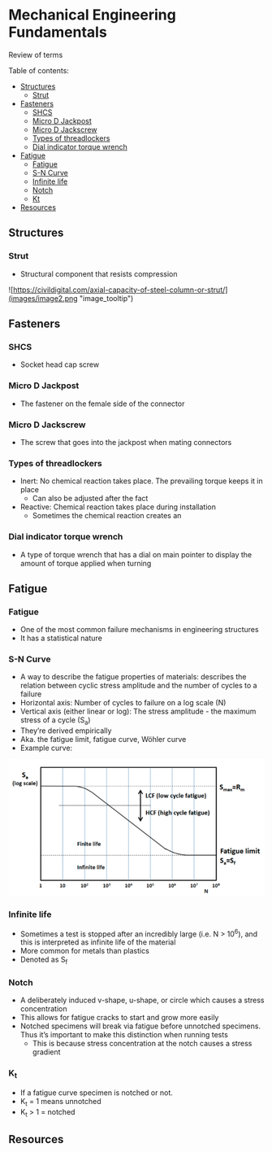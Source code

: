 <!-- You have some errors, warnings, or alerts. If you are using reckless mode, turn it off to see inline alerts.
* ERRORs: 0
* WARNINGs: 0
* ALERTS: 1 -->


# Mechanical Engineering Fundamentals

Review of terms

Table of contents:


- [Structures](#structures)
  - [Strut](#strut)
- [Fasteners](#fasteners)
  - [SHCS](#shcs)
  - [Micro D Jackpost](#micro-d-jackpost)
  - [Micro D Jackscrew](#micro-d-jackscrew)
  - [Types of threadlockers](#types-of-threadlockers)
  - [Dial indicator torque wrench](#dial-indicator-torque-wrench)
- [Fatigue](#fatigue)
  - [Fatigue](#fatigue-1)
  - [S-N Curve](#s-n-curve)
  - [Infinite life](#infinite-life)
  - [Notch](#notch)
  - [Kt](#kt)
- [Resources](#resources)


## Structures

  ### Strut
  * Structural component that resists compression
  
  ![https://civildigital.com/axial-capacity-of-steel-column-or-strut/](images/image2.png "image_tooltip") 


## Fasteners


### SHCS



* Socket head cap screw


### Micro D Jackpost



* The fastener on the female side of the connector


### Micro D Jackscrew



* The screw that goes into the jackpost when mating connectors


### Types of threadlockers



* Inert: No chemical reaction takes place. The prevailing torque keeps it in place
    * Can also be adjusted after the fact
* Reactive: Chemical reaction takes place during installation
    * Sometimes the chemical reaction creates an


### Dial indicator torque wrench



* A type of torque wrench that has a dial on main pointer to display the amount of torque applied when turning


## Fatigue


### Fatigue



* One of the most common failure mechanisms in engineering structures
* It has a statistical nature


### S-N Curve



* A way to describe the fatigue properties of materials: describes the relation between cyclic stress amplitude and the number of cycles to a failure
* Horizontal axis: Number of cycles to failure on a log scale (N)
* Vertical axis (either linear or log): The stress amplitude - the maximum stress of a cycle (S<sub>a</sub>)
* They’re derived empirically
* Aka. the fatigue limit, fatigue curve, Wöhler curve
* Example curve:

    
![alt_text](images/image1.png "image_tooltip")




### Infinite life



* Sometimes a test is stopped after an incredibly large (i.e. N > 10<sup>6</sup>), and this is interpreted as infinite life of the material
* More common for metals than plastics
* Denoted as S<sub>f</sub>


### Notch



* A deliberately induced v-shape, u-shape, or circle which causes a stress concentration
* This allows for fatigue cracks to start and grow more easily
* Notched specimens will break via fatigue before unnotched specimens. Thus it’s important to make this distinction when running tests
    * This is because stress concentration at the notch causes a stress gradient


### K<sub>t</sub>



* If a fatigue curve specimen is notched or not. 
* K<sub>t</sub> = 1 means unnotched
* K<sub>t</sub> > 1 = notched


## Resources
